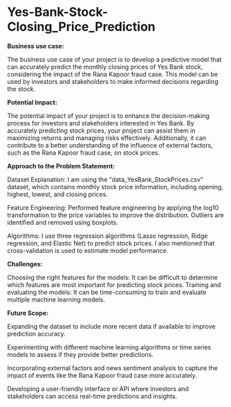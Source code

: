 # Yes-Bank-Stock-Closing_Price_Prediction

**Business use case:**

The business use case of your project is to develop a predictive model that can accurately predict the monthly closing prices of Yes Bank stock, considering the impact of the Rana Kapoor fraud case. This model can be used by investors and stakeholders to make informed decisions regarding the stock.

**Potential Impact:**

The potential impact of your project is to enhance the decision-making process for investors and stakeholders interested in Yes Bank. By accurately predicting stock prices, your project can assist them in maximizing returns and managing risks effectively. Additionally, it can contribute to a better understanding of the influence of external factors, such as the Rana Kapoor fraud case, on stock prices.

**Approach to the Problem Statement:**

Dataset Explanation: I am  using the "data_YesBank_StockPrices.csv" dataset, which contains monthly stock price information, including opening, highest, lowest, and closing prices.

Feature Engineering:  Performed feature engineering by applying the log10 transformation to the price variables to improve the distribution. Outliers are identified and removed using boxplots.

Algorithms:  I use  three regression algorithms (Lasso regression, Ridge regression, and Elastic Net) to predict stock prices. I also mentioned that cross-validation is used to estimate model performance.

 
**Challenges:**

Choosing the right features for the models: It can be difficult to determine which features are most important for predicting stock prices.
Training and evaluating the models: It can be time-consuming to train and evaluate multiple machine learning models.


**Future Scope:**

Expanding the dataset to include more recent data if available to improve prediction accuracy.

Experimenting with different machine learning algorithms or time series models to assess if they provide better predictions.

Incorporating external factors and news sentiment analysis to capture the impact of events like the Rana Kapoor fraud case more accurately.

Developing a user-friendly interface or API where investors and stakeholders can access real-time predictions and insights.

